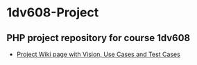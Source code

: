 # 1dv608-Project
## PHP project repository for course 1dv608

* [Project Wiki page with Vision, Use Cases and Test Cases](https://github.com/cs222wa/1dv608-Project/wiki)
